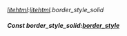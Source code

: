 _[litehtml](../../modules/litehtml/litehtml-module.md):[litehtml](../../modules/litehtml/litehtml-module.md).border\_style\_solid_
##### Const border\_style\_solid:[border_style](../../modules/litehtml/litehtml-border_style.md)
